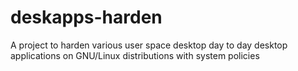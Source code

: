 # deskapps-harden
A project to harden various user space desktop day to day desktop applications on GNU/Linux distributions with system policies
